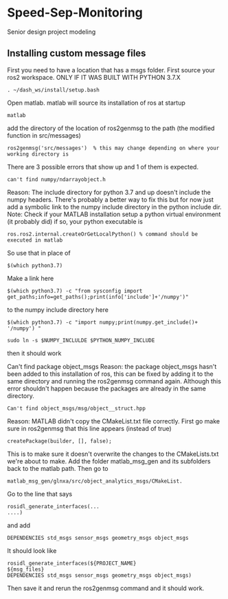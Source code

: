 # Speed-Sep-Monitoring
Senior design project modeling




## Installing custom message files 
First you need to have a location that has a msgs folder.
First source your ros2 workspace. ONLY IF IT WAS BUILT WITH PYTHON 3.7.X
    
    . ~/dash_ws/install/setup.bash
Open matlab. matlab will source its installation of ros at startup
   
    matlab
add the directory of the location of ros2genmsg to the path (the modified function in src/messages)

    ros2genmsg('src/messages')  % this may change depending on where your working directory is
There are 3 possible errors that show up and 1 of them is expected.
    
    can't find numpy/ndarrayobject.h
Reason: The include directory for python 3.7 and up doesn't include the numpy headers.
There's probably a better way to fix this but for now just add a symbolic link to the numpy include directory in the python include dir.
Note: Check if your MATLAB installation setup a python virtual environment (it probably did)
if so, your python executable is 

    ros.ros2.internal.createOrGetLocalPython() % command should be executed in matlab
So use that in place of 

    $(which python3.7)

Make a link here

    $(which python3.7) -c "from sysconfig import get_paths;info=get_paths();print(info['include']+'/numpy')"
to the numpy include directory here
    
    $(which python3.7) -c "import numpy;print(numpy.get_include()+ '/numpy') "

    sudo ln -s $NUMPY_INCLULDE $PYTHON_NUMPY_INCLUDE
then it should work

   Can't find package object_msgs
Reason: the package object_msgs hasn't been added to this installation of ros,  this can be fixed by adding it to the same directory and running 
the ros2genmsg command again. Although this error shouldn't happen because the packages are already in the same directory.

    Can't find object_msgs/msg/object__struct.hpp
Reason: MATLAB didn't copy the CMakeList.txt file correctly. First go make sure in ros2genmsg that this line appears (instead of true)
    
    createPackage(builder, [], false);
This is to make sure it doesn't overwrite the changes to the CMakeLists.txt we're about to make.
Add the folder matlab_msg_gen and its subfolders back to the matlab path. Then go to 
    
    matlab_msg_gen/glnxa/src/object_analytics_msgs/CMakeList.
Go to the line that says 
    
    rosidl_generate_interfaces(...
    ....)
and add 
    
    DEPENDENCIES std_msgs sensor_msgs geometry_msgs object_msgs

It should look like
    
    rosidl_generate_interfaces(${PROJECT_NAME}
    ${msg_files}
    DEPENDENCIES std_msgs sensor_msgs geometry_msgs object_msgs)
Then save it and rerun the ros2genmsg command and it should work.
